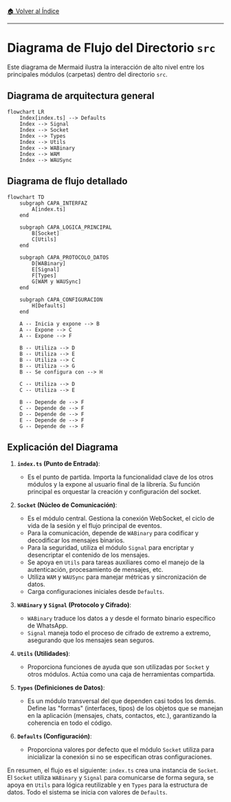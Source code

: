 [🏠 Volver al Índice](./navigation.md)

---

# Diagrama de Flujo del Directorio `src`

Este diagrama de Mermaid ilustra la interacción de alto nivel entre los principales módulos (carpetas) dentro del directorio `src`.

## Diagrama de arquitectura general

```mermaid
flowchart LR
    Index[index.ts] --> Defaults
    Index --> Signal
    Index --> Socket
    Index --> Types
    Index --> Utils
    Index --> WABinary
    Index --> WAM
    Index --> WAUSync
```

## Diagrama de flujo detallado

```mermaid
flowchart TD
    subgraph CAPA_INTERFAZ
        A[index.ts]
    end

    subgraph CAPA_LOGICA_PRINCIPAL
        B[Socket]
        C[Utils]
    end

    subgraph CAPA_PROTOCOLO_DATOS
        D[WABinary]
        E[Signal]
        F[Types]
        G[WAM y WAUSync]
    end

    subgraph CAPA_CONFIGURACION
        H[Defaults]
    end

    A -- Inicia y expone --> B
    A -- Expone --> C
    A -- Expone --> F

    B -- Utiliza --> D
    B -- Utiliza --> E
    B -- Utiliza --> C
    B -- Utiliza --> G
    B -- Se configura con --> H

    C -- Utiliza --> D
    C -- Utiliza --> E

    B -- Depende de --> F
    C -- Depende de --> F
    D -- Depende de --> F
    E -- Depende de --> F
    G -- Depende de --> F
```

## Explicación del Diagrama

1.  **`index.ts` (Punto de Entrada)**:
    - Es el punto de partida. Importa la funcionalidad clave de los otros módulos y la expone al usuario final de la librería. Su función principal es orquestar la creación y configuración del socket.

2.  **`Socket` (Núcleo de Comunicación)**:
    - Es el módulo central. Gestiona la conexión WebSocket, el ciclo de vida de la sesión y el flujo principal de eventos.
    - Para la comunicación, depende de `WABinary` para codificar y decodificar los mensajes binarios.
    - Para la seguridad, utiliza el módulo `Signal` para encriptar y desencriptar el contenido de los mensajes.
    - Se apoya en `Utils` para tareas auxiliares como el manejo de la autenticación, procesamiento de mensajes, etc.
    - Utiliza `WAM` y `WAUSync` para manejar métricas y sincronización de datos.
    - Carga configuraciones iniciales desde `Defaults`.

3.  **`WABinary` y `Signal` (Protocolo y Cifrado)**:
    - `WABinary` traduce los datos a y desde el formato binario específico de WhatsApp.
    - `Signal` maneja todo el proceso de cifrado de extremo a extremo, asegurando que los mensajes sean seguros.

4.  **`Utils` (Utilidades)**:
    - Proporciona funciones de ayuda que son utilizadas por `Socket` y otros módulos. Actúa como una caja de herramientas compartida.

5.  **`Types` (Definiciones de Datos)**:
    - Es un módulo transversal del que dependen casi todos los demás. Define las "formas" (interfaces, tipos) de los objetos que se manejan en la aplicación (mensajes, chats, contactos, etc.), garantizando la coherencia en todo el código.

6.  **`Defaults` (Configuración)**:
    - Proporciona valores por defecto que el módulo `Socket` utiliza para inicializar la conexión si no se especifican otras configuraciones.

En resumen, el flujo es el siguiente: `index.ts` crea una instancia de `Socket`. El `Socket` utiliza `WABinary` y `Signal` para comunicarse de forma segura, se apoya en `Utils` para lógica reutilizable y en `Types` para la estructura de datos. Todo el sistema se inicia con valores de `Defaults`.
